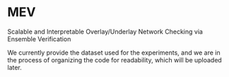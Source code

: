 # MEV
Scalable and Interpretable Overlay/Underlay Network Checking via Ensemble Verification


We currently provide the dataset used for the experiments, and we are in the process of organizing the code for readability, which will be uploaded later.
